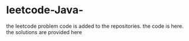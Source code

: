 # leetcode-Java-
the leetcode problem code is added to the repositories.
the code is here.
the solutions are provided here






























